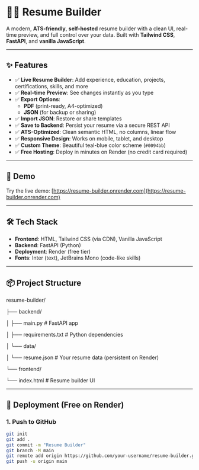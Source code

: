 # 🧑‍💼 Resume Builder

A modern, **ATS-friendly**, **self-hosted** resume builder with a clean UI, real-time preview, and full control over your data. Built with **Tailwind CSS**, **FastAPI**, and **vanilla JavaScript**.

---

## ✨ Features

- ✅ **Live Resume Builder**: Add experience, education, projects, certifications, skills, and more  
- ✅ **Real-time Preview**: See changes instantly as you type  
- ✅ **Export Options**:  
  - **PDF** (print-ready, A4-optimized)  
  - **JSON** (for backup or sharing)  
- ✅ **Import JSON**: Restore or share templates  
- ✅ **Save to Backend**: Persist your resume via a secure REST API  
- ✅ **ATS-Optimized**: Clean semantic HTML, no columns, linear flow  
- ✅ **Responsive Design**: Works on mobile, tablet, and desktop  
- ✅ **Custom Theme**: Beautiful teal-blue color scheme (`#0094bb`)  
- ✅ **Free Hosting**: Deploy in minutes on Render (no credit card required)

---

## 🚀 Demo

Try the live demo: [https://resume-builder.onrender.com](https://resume-builder.onrender.com)

---

## 🛠️ Tech Stack

- **Frontend**: HTML, Tailwind CSS (via CDN), Vanilla JavaScript  
- **Backend**: FastAPI (Python)  
- **Deployment**: Render (free tier)  
- **Fonts**: Inter (text), JetBrains Mono (code-like skills)

---

## 📦 Project Structure
resume-builder/

├── backend/

│ ├── main.py # FastAPI app

│ ├── requirements.txt # Python dependencies

│ └── data/

│ └── resume.json # Your resume data (persistent on Render)

└── frontend/

└── index.html # Resume builder UI


---

## 🚀 Deployment (Free on Render)

### 1. Push to GitHub
```bash
git init
git add .
git commit -m "Resume Builder"
git branch -M main
git remote add origin https://github.com/your-username/resume-builder.git
git push -u origin main
